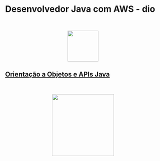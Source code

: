 # Desenvolvedor Java com AWS - dio

<div align="center">
  <br><br>
  <img src="https://hermes.digitalinnovation.one/assets/diome/logo.png" height="100px">
</div>

## [Orientação a Objetos e APIs Java](./oop-java)

<div align="center">
  <br><br>
  <img src="https://cdn.jsdelivr.net/gh/devicons/devicon/icons/java/java-original.svg" height="200px">
</div>